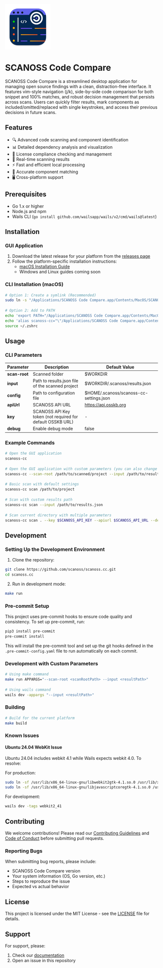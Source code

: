 
<img src="assets/appicon.png" alt="SCANOSS Code Compare Logo" width="150"/>

# SCANOSS Code Compare

SCANOSS Code Compare is a streamlined desktop application for managing open source findings with a clean, distraction-free interface. It features vim-style navigation (j/k), side-by-side code comparison for both snippet and 100% matches, and robust decision management that persists across scans. Users can quickly filter results, mark components as included/omitted/replaced with single keystrokes, and access their previous decisions in future scans.


## Features

- 🔍 Advanced code scanning and component identification
- 📊 Detailed dependency analysis and visualization
- 📝 License compliance checking and management
- 🔄 Real-time scanning results
- ⚡ Fast and efficient local processing
- 🎯 Accurate component matching
- 🖥️ Cross-platform support

## Prerequisites

- Go 1.x or higher
- Node.js and npm
- Wails CLI (`go install github.com/wailsapp/wails/v2/cmd/wails@latest`)

## Installation

### GUI Application

1. Download the latest release for your platform from the [releases page](https://github.com/scanoss/scanoss.cc/releases)
2. Follow the platform-specific installation instructions:
   - [macOS Installation Guide](INSTALL_MACOS.md)
   - Windows and Linux guides coming soon

### CLI Installation (macOS)

```bash
# Option 1: Create a symlink (Recommended)
sudo ln -s "/Applications/SCANOSS Code Compare.app/Contents/MacOS/SCANOSS Code Compare" /usr/local/bin/scanoss-cc

# Option 2: Add to PATH
echo 'export PATH="/Applications/SCANOSS Code Compare.app/Contents/MacOS:$PATH"' >> ~/.zshrc
echo 'alias scanoss-cc="\"/Applications/SCANOSS Code Compare.app/Contents/MacOS/SCANOSS Code Compare\""' >> ~/.zshrc
source ~/.zshrc
```

## Usage

### CLI Parameters

| Parameter      | Description                                                                 | Default Value |
|----------------|-----------------------------------------------------------------------------|---------------|
| **scan-root**  | Scanned folder                                                              | $WORKDIR |
| **input**      | Path to results.json file of the scanned project                            | $WORKDIR/.scanoss/results.json |
| **config**     | Path to configuration file                                                  | $HOME/.scanoss/scanoss-cc-settings.json |
| **apiUrl**     | SCANOSS API URL                                                             | https://api.osskb.org |
| **key**        | SCANOSS API Key token (not required for default OSSKB URL)                  | - |
| **debug**      | Enable debug mode                                                           | false |

### Example Commands

```bash
# Open the GUI application
scanoss-cc

# Open the GUI application with custom parameters (you can also change these from the GUI)
scanoss-cc --scan-root /path/to/scanned/project --input /path/to/results.json

# Basic scan with default settings
scanoss-cc scan /path/to/project

# Scan with custom results path
scanoss-cc scan --input /path/to/results.json

# Scan current directory with multiple parameters
scanoss-cc scan . --key $SCANOSS_API_KEY --apiurl $SCANOSS_API_URL --debug
```

## Development

### Setting Up the Development Environment

1. Clone the repository:
```bash
git clone https://github.com/scanoss/scanoss.cc.git
cd scanoss.cc
```

2. Run in development mode:
```bash
make run
```

### Pre-commit Setup
This project uses pre-commit hooks to ensure code quality and consistency. To set up pre-commit, run:
```bash
pip3 install pre-commit
pre-commit install
```

This will install the pre-commit tool and set up the git hooks defined in the `.pre-commit-config.yaml` file to run automatically on each commit.

### Development with Custom Parameters

```bash
# Using make command
make run APPARGS="--scan-root <scanRootPath> --input <resultPath>"

# Using wails command
wails dev -appargs "--input <resultPath>"
```

### Building

```bash
# Build for the current platform
make build
```

### Known Issues

#### Ubuntu 24.04 WebKit Issue

Ubuntu 24.04 includes webkit 4.1 while Wails expects webkit 4.0. To resolve:

For production:
```bash
sudo ln -sf /usr/lib/x86_64-linux-gnu/libwebkit2gtk-4.1.so.0 /usr/lib/x86_64-linux-gnu/libwebkit2gtk-4.0.so.37 &&
sudo ln -sf /usr/lib/x86_64-linux-gnu/libjavascriptcoregtk-4.1.so.0 /usr/lib/x86_64-linux-gnu/libjavascriptcoregtk-4.0.so.18
```

For development:
```bash
wails dev -tags webkit2_41
```

## Contributing

We welcome contributions! Please read our [Contributing Guidelines](CONTRIBUTING.md) and [Code of Conduct](CODE_OF_CONDUCT.md) before submitting pull requests.

### Reporting Bugs

When submitting bug reports, please include:
- SCANOSS Code Compare version
- Your system information (OS, Go version, etc.)
- Steps to reproduce the issue
- Expected vs actual behavior

## License

This project is licensed under the MIT License - see the [LICENSE](LICENSE) file for details.

## Support

For support, please:
1. Check our [documentation](https://scanoss.readthedocs.io)
2. Open an issue in this repository
